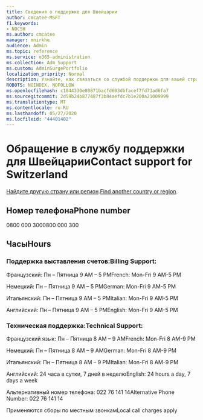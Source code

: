 ```yaml
---
title: Сведения о поддержке для Швейцарии
author: cmcatee-MSFT
f1.keywords:
- NOCSH
ms.author: cmcatee
manager: mnirkhe
audience: Admin
ms.topic: reference
ms.service: o365-administration
ms.collection: Adm_Support
ms.custom: AdminSurgePortfolio
localization_priority: Normal
description: Узнайте, как связаться со службой поддержки для вашей страны или региона.
ROBOTS: NOINDEX, NOFOLLOW
ms.openlocfilehash: c1044330e80871bacfd603dbfacef7fd73ad6fa7
ms.sourcegitcommit: 2d59b24b877487f3b84aefdc7b1e200a21009999
ms.translationtype: MT
ms.contentlocale: ru-RU
ms.lasthandoff: 05/27/2020
ms.locfileid: "44401402"
---
```

# <a name="contact-support-for-switzerland"></a><span data-ttu-id="824c9-103">Обращение в службу поддержки для Швейцарии</span><span class="sxs-lookup"><span data-stu-id="824c9-103">Contact support for Switzerland</span></span>

<span data-ttu-id="824c9-104">[Найдите другую страну или регион](../contact-support-for-business-products.md).</span><span class="sxs-lookup"><span data-stu-id="824c9-104">[Find another country or region](../contact-support-for-business-products.md).</span></span>

## <a name="phone-number"></a><span data-ttu-id="824c9-105">Номер телефона</span><span class="sxs-lookup"><span data-stu-id="824c9-105">Phone number</span></span>
<span data-ttu-id="824c9-106">0800 000 300</span><span class="sxs-lookup"><span data-stu-id="824c9-106">0800 000 300</span></span>

## <a name="hours"></a><span data-ttu-id="824c9-107">Часы</span><span class="sxs-lookup"><span data-stu-id="824c9-107">Hours</span></span>
### <a name="billing-support"></a><span data-ttu-id="824c9-108">Поддержка выставления счетов:</span><span class="sxs-lookup"><span data-stu-id="824c9-108">Billing Support:</span></span>

<span data-ttu-id="824c9-109">Французский: Пн – Пятница 9 AM – 5 PM</span><span class="sxs-lookup"><span data-stu-id="824c9-109">French: Mon-Fri 9 AM-5 PM</span></span>

<span data-ttu-id="824c9-110">Немецкий: Пн – Пятница 9 AM – 5 PM</span><span class="sxs-lookup"><span data-stu-id="824c9-110">German: Mon-Fri 9 AM-5 PM</span></span>

<span data-ttu-id="824c9-111">Итальянский: Пн – Пятница 9 AM – 5 PM</span><span class="sxs-lookup"><span data-stu-id="824c9-111">Italian: Mon-Fri 9 AM-5 PM</span></span>

<span data-ttu-id="824c9-112">Английский: Пн – Пятница 9 AM – 5 PM</span><span class="sxs-lookup"><span data-stu-id="824c9-112">English: Mon-Fri 9 AM-5 PM</span></span>

### <a name="technical-support"></a><span data-ttu-id="824c9-113">Техническая поддержка:</span><span class="sxs-lookup"><span data-stu-id="824c9-113">Technical Support:</span></span>

<span data-ttu-id="824c9-114">Французский язык: Пн – Пятница 8 AM – 9 AM</span><span class="sxs-lookup"><span data-stu-id="824c9-114">French: Mon-Fri 8 AM-9 PM</span></span>

<span data-ttu-id="824c9-115">Немецкий: Пн – Пятница 8 AM – 9 AM</span><span class="sxs-lookup"><span data-stu-id="824c9-115">German: Mon-Fri 8 AM-9 PM</span></span>

<span data-ttu-id="824c9-116">Итальянский: Пн – Пятница 8 AM – 9 PM</span><span class="sxs-lookup"><span data-stu-id="824c9-116">Italian: Mon-Fri 8 AM-9 PM</span></span>

<span data-ttu-id="824c9-117">Английский: 24 часа в сутки, 7 дней в неделю</span><span class="sxs-lookup"><span data-stu-id="824c9-117">English: 24 hours a day, 7 days a week</span></span>

<span data-ttu-id="824c9-118">Альтернативный номер телефона: 022 76 141 14</span><span class="sxs-lookup"><span data-stu-id="824c9-118">Alternative Phone Number: 022 76 141 14</span></span>

<span data-ttu-id="824c9-119">Применяются сборы по местным звонкам</span><span class="sxs-lookup"><span data-stu-id="824c9-119">Local call charges apply</span></span>
